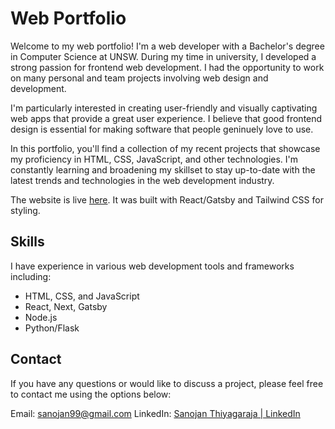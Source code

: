 # Web Portfolio 

Welcome to my web portfolio! I'm a web developer with a Bachelor's degree in Computer Science at UNSW. During my time in university, I developed a strong passion for frontend web development. I had the opportunity to work on many personal and team projects involving web design and development.

I'm particularly interested in creating user-friendly and visually captivating web apps that provide a great user experience. I believe that good frontend design is essential for making software that people geninuely love to use.

In this portfolio, you'll find a collection of my recent projects that showcase my proficiency in HTML, CSS, JavaScript, and other technologies. I'm constantly learning and broadening my skillset to stay up-to-date with the latest trends and technologies in the web development industry.

The website is live [here](https://www.sanojan.com/). It was built with React/Gatsby and Tailwind CSS for styling. 

## Skills
I have experience in various web development tools and frameworks including:

- HTML, CSS, and JavaScript
- React, Next, Gatsby
- Node.js
- Python/Flask


## Contact
If you have any questions or would like to discuss a project, please feel free to contact me using the options below:

Email: sanojan99@gmail.com
LinkedIn: [Sanojan Thiyagaraja | LinkedIn](https://www.linkedin.com/in/sanojan-thiyagaraja-13b05015b/)


